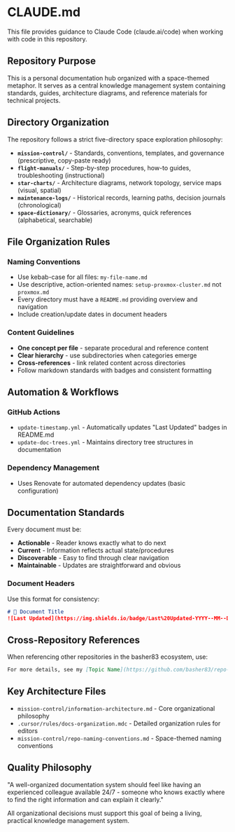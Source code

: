 # CLAUDE.md

This file provides guidance to Claude Code (claude.ai/code) when working with code in this repository.

## Repository Purpose

This is a personal documentation hub organized with a space-themed metaphor. It serves as a central knowledge management system containing standards, guides, architecture diagrams, and reference materials for technical projects.

## Directory Organization

The repository follows a strict five-directory space exploration philosophy:

- **`mission-control/`** - Standards, conventions, templates, and governance (prescriptive, copy-paste ready)
- **`flight-manuals/`** - Step-by-step procedures, how-to guides, troubleshooting (instructional)
- **`star-charts/`** - Architecture diagrams, network topology, service maps (visual, spatial)
- **`maintenance-logs/`** - Historical records, learning paths, decision journals (chronological)
- **`space-dictionary/`** - Glossaries, acronyms, quick references (alphabetical, searchable)

## File Organization Rules

### Naming Conventions

- Use kebab-case for all files: `my-file-name.md`
- Use descriptive, action-oriented names: `setup-proxmox-cluster.md` not `proxmox.md`
- Every directory must have a `README.md` providing overview and navigation
- Include creation/update dates in document headers

### Content Guidelines

- **One concept per file** - separate procedural and reference content
- **Clear hierarchy** - use subdirectories when categories emerge
- **Cross-references** - link related content across directories
- Follow markdown standards with badges and consistent formatting

## Automation & Workflows

### GitHub Actions

- `update-timestamp.yml` - Automatically updates "Last Updated" badges in README.md
- `update-doc-trees.yml` - Maintains directory tree structures in documentation

### Dependency Management

- Uses Renovate for automated dependency updates (basic configuration)

## Documentation Standards

Every document must be:

- **Actionable** - Reader knows exactly what to do next
- **Current** - Information reflects actual state/procedures
- **Discoverable** - Easy to find through clear navigation
- **Maintainable** - Updates are straightforward and obvious

### Document Headers

Use this format for consistency:

```markdown
# 📐 Document Title
![Last Updated](https://img.shields.io/badge/Last%20Updated-YYYY--MM--DD-success)
```

## Cross-Repository References

When referencing other repositories in the basher83 ecosystem, use:

```markdown
For more details, see my [Topic Name](https://github.com/basher83/repo-name/blob/main/path/to/file.md).
```

## Key Architecture Files

- `mission-control/information-architecture.md` - Core organizational philosophy
- `.cursor/rules/docs-organization.mdc` - Detailed organization rules for editors
- `mission-control/repo-naming-conventions.md` - Space-themed naming conventions

## Quality Philosophy

"A well-organized documentation system should feel like having an experienced colleague available 24/7 - someone who knows exactly where to find the right information and can explain it clearly."

All organizational decisions must support this goal of being a living, practical knowledge management system.
